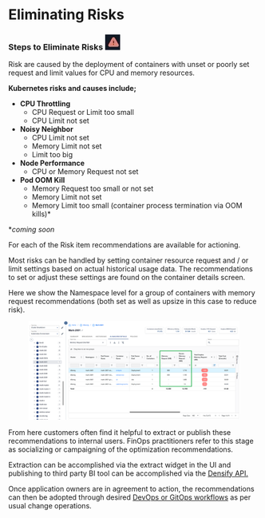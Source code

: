 # Eliminating Risks

### **Steps to Eliminate Risks** ![](<../.gitbook/assets/image (2) (1) (1) (1) (1) (1).png>)

Risk are caused by the deployment of containers with unset or poorly set request and limit values for CPU and memory resources.

**Kubernetes risks and causes include;**

* **CPU Throttling**
  * CPU Request or Limit too small&#x20;
  * CPU Limit not set&#x20;
* **Noisy Neighbor**
  * CPU Limit not set&#x20;
  * Memory Limit not set
  * Limit too big
* **Node Performance**&#x20;
  * CPU or Memory Request not set&#x20;
* **Pod OOM Kill**&#x20;
  * Memory Request too small or not set
  * Memory Limit not set
  * Memory Limit too small (container process termination via OOM kills)\*

\*_coming soon_

For each of the Risk item recommendations are available for actioning. &#x20;

Most risks can be handled by setting container resource request and / or limit settings based on actual historical usage data.  The recommendations to set or adjust these settings are found on the container details screen. &#x20;

Here we show the Namespace level for a group of containers with memory request recommendations (both set as well as upsize in this case to reduce risk).

<figure><img src="../.gitbook/assets/image (48).png" alt=""><figcaption></figcaption></figure>

From here customers often find it helpful to extract or publish these recommendations to internal users.  FinOps practitioners refer to this stage as socializing or campaigning of the optimization recommendations. &#x20;

Extraction can be accomplished via the extract widget in the UI and publishing to third party BI tool can be accomplished via the [Densify API.](../api-and-automation/)

Once application owners are in agreement to action, the recommendations can then be adopted through desired [DevOps or GitOps workflows](../api-and-automation/automation/) as per usual change operations.
